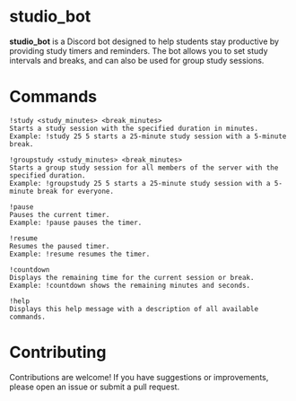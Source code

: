 # studio_bot

**studio_bot** is a Discord bot designed to help students stay productive by providing study timers and reminders. The bot allows you to set study intervals and breaks, and can also be used for group study sessions.


# Commands

    !study <study_minutes> <break_minutes>
    Starts a study session with the specified duration in minutes.
    Example: !study 25 5 starts a 25-minute study session with a 5-minute break.

    !groupstudy <study_minutes> <break_minutes>
    Starts a group study session for all members of the server with the specified duration.
    Example: !groupstudy 25 5 starts a 25-minute study session with a 5-minute break for everyone.

    !pause
    Pauses the current timer.
    Example: !pause pauses the timer.

    !resume
    Resumes the paused timer.
    Example: !resume resumes the timer.

    !countdown
    Displays the remaining time for the current session or break.
    Example: !countdown shows the remaining minutes and seconds.

    !help
    Displays this help message with a description of all available commands.

# Contributing

Contributions are welcome! If you have suggestions or improvements, please open an issue or submit a pull request.
